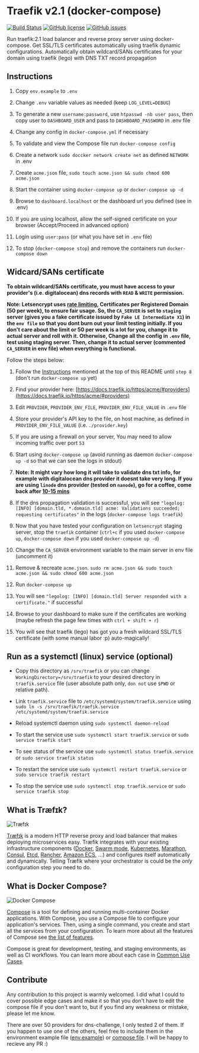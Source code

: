 # Traefik v2.1 (docker-compose)

[![Build Status](https://travis-ci.com/abmruman/traefik-docker-compose.svg?branch=master)](https://travis-ci.com/abmruman/traefik-docker-compose)
[![GitHub license](https://img.shields.io/github/license/abmruman/traefik-docker-compose)](https://github.com/abmruman/traefik-docker-compose/blob/master/LICENSE)
[![GitHub issues](https://img.shields.io/github/issues/abmruman/traefik-docker-compose)](https://github.com/abmruman/traefik-docker-compose/issues)

Run traefik:2.1 load balancer and reverse proxy server using docker-compose. Get SSL/TLS certificates automatically using traefik dynamic configurations. Automatically obtain wildcard/SANs certificates for your domain using traefik (lego) with DNS TXT record propagation

## Instructions

1. Copy `env.example` to `.env`

2. Change `.env` variable values as needed (keep `LOG_LEVEL=DEBUG`)

3. To generate a new `username:password`, use `htpasswd -nb user pass`, then copy user to `DASHBOARD_USER` and pass to `DASHBOARD_PASSWORD` in .env file

4. Change any config in `docker-compose.yml` if necessary

5. To validate and view the Compose file run `docker-compose config`

6. Create a network `sudo doccker network create net` as defined `NETWORK` in .env

7. Create `acme.json` file, `sudo touch acme.json && sudo chmod 600 acme.json`

8. Start the container using `docker-compose up` or `docker-compose up -d`

9. Browse to `dashboard.localhost` or the dashboard url you defined (see in .env)

10. If you are using localhost, allow the self-signed certificate on your browser (Accept/Proceed in advanced option)

11. Login using `user:pass` (or what you have set in `.env` file)

12. To stop (`docker-compose stop`) and remove the containers run `docker-compose down`

## Widcard/SANs certificate

**To obtain wildcard/SANs certificate, you must have access to your provider's (i.e. digitalocean) dns records with `READ` & `WRITE` permission.**

**Note: Letsencrypt uses [rate limiting](https://letsencrypt.org/docs/rate-limits/), Certificates per Registered Domain (50 per week), to ensure fair usage. So, the `CA_SERVER` is set to `staging` server (gives you a fake certificate issued by `Fake LE Intermediate X1`) in the `env file` so that you dont burn out your limit testing initially. If you don't care about the limit or 50 per week is a lot for you, change it to actual server and roll with it. Otherwise, Change all the config in `.env` file, test using staging server. Then, change it to actual server (commented `CA_SERVER` in env file) when everything is functional.**

Follow the steps below:

1. Follow the [Instructions](#instructions) mentioned at the top of this README until `step 8` (don't run `docker-compose up` yet)

2. Find your provider here: [https://docs.traefik.io/https/acme/#providers](https://docs.traefik.io/https/acme/#providers)

3. Edit `PROVIDER`, `PROVIDER_ENV_FILE`, `PROVIDER_ENV_FILE_VALUE` in `.env` file

4. Store your provider's API key to the file, on host machine, as defined in `PROVIDER_ENV_FILE_VALUE` (i.e. `./provider.key`)

5. If you are using a firewall on your server, You may need to allow incoming traffic over port `53`

6. Start using `docker-compose up` (avoid running as daemon `docker-compose up -d` so that we can see the logs in stdout)

7. **Note: It might vary how long it will take to validate dns txt info, for example with digitalocean dns provider it doesnt take very long. If you are using `linode` dns provider (tested on `nanode`), go for a coffee, come back after [10-15 mins](https://community.letsencrypt.org/t/no-txt-record-found-using-linode-dns-plugin/76403)**

8. If the dns propagation validation is successful, you will see `"legolog: [INFO] [domain.tld, *.domain.tld] acme: Validations succeeded; requesting certificates"` in the logs (`docker-compose logs traefik`)

9. Now that you have tested your configuration on `letsencrypt` staging server, stop the `traefik` container (`ctrl+c` if you used `docker-compose up`, `docker-compose down` if you used `docker-compose up -d`)

10. Change the `CA_SERVER` environment variable to the main server in env file (uncomment it)

11. Remove & recreate `acme.json`. `sudo rm acme.json && sudo touch acme.json && sudo chmod 600 acme.json`

12. Run `docker-compose up`

13. You will see `"legolog: [INFO] [domain.tld] Server responded with a certificate."` if successful

14. Browse to your dashboard to make sure if the certificates are working (maybe refresh the page few times with `ctrl + shift + r`)

15. You will see that traefik (lego) has got you a fresh wildcard SSL/TLS certificate (with some manual labor :p) auto-magically!

## Run as a systemctl (linux) service (optional)

- Copy this directory as `/srv/traefik` or you can change `WorkingDirectory=/srv/traefik` to your desired directory in `traefik.service` file (user absolute path only, `don not` use `$PWD` or relative path).

- Link `traefik.service` file to `/etc/systemd/system/traefik.service` using `sudo ln -s /srv/traefik/traefik.service /etc/systemd/system/traefik.service`

- Reload systemctl daemon using `sudo systemctl daemon-reload`

- To start the service use `sudo systemctl start traefik.service` or `sudo service traefik start`

- To see status of the service use `sudo systemctl status traefik.service` or `sudo service traefik status`

- To restart the service use `sudo systemctl restart traefik.service` or `sudo service traefik restart`

- To stop the service use `sudo systemctl stop traefik.service` or `sudo service traefik stop`

## What is Træfɪk?

![Træfɪk](https://docs.traefik.io/assets/img/traefik.logo.png)

[Træfɪk](https://github.com/containous/traefik) is a modern HTTP reverse proxy and load balancer that makes deploying microservices easy.
Træfik integrates with your existing infrastructure components ([Docker](https://www.docker.com/), [Swarm mode](https://docs.docker.com/engine/swarm/), [Kubernetes](https://kubernetes.io), [Marathon](https://mesosphere.github.io/marathon/), [Consul](https://www.consul.io/), [Etcd](https://coreos.com/etcd/), [Rancher](https://rancher.com), [Amazon ECS](https://aws.amazon.com/ecs), ...) and configures itself automatically and dynamically.
Telling Træfik where your orchestrator is could be the _only_ configuration step you need to do.

## What is Docker Compose?

![Docker Compose](https://raw.githubusercontent.com/docker/compose/master/logo.png "Docker Compose Logo")

[Compose](https://github.com/docker/compose) is a tool for defining and running multi-container Docker applications.
With Compose, you use a Compose file to configure your application's services.
Then, using a single command, you create and start all the services
from your configuration. To learn more about all the features of Compose
see [the list of features](https://github.com/docker/docker.github.io/blob/master/compose/index.md#features).

Compose is great for development, testing, and staging environments, as well as
CI workflows. You can learn more about each case in
[Common Use Cases](https://github.com/docker/docker.github.io/blob/master/compose/index.md#common-use-cases).

## Contribute

Any contribution to this project is warmly welcomed. I did what I could to cover possible edge cases and make it so that you don't have to edit the compose file if you don't want to, but if you find any weakness or mistake, please let me know.

There are over 50 providers for dns-challenge, I only tested 2 of them.
If you happen to use one of the others, feel free to include them in the environment example file ([env.example](/env.example)) or [compose file](/docker-compose.yml). I will be happy to recieve any PR :)
